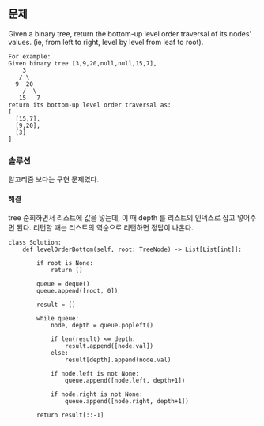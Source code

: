 ## 문제
Given a binary tree, return the bottom-up level order traversal of its nodes' values. (ie, from left to right, level by level from leaf to root).

```
For example:
Given binary tree [3,9,20,null,null,15,7],
    3
   / \
  9  20
    /  \
   15   7
return its bottom-up level order traversal as:
[
  [15,7],
  [9,20],
  [3]
]
```

### 솔루션
알고리즘 보다는 구현 문제였다. 

#### 해결
tree 순회하면서 리스트에 값을 넣는데, 이 때 depth 를 리스트의 인덱스로 잡고 넣어주면 된다.
리턴할 때는 리스트의 역순으로 리턴하면 정답이 나온다.

```python3
class Solution:
    def levelOrderBottom(self, root: TreeNode) -> List[List[int]]:

        if root is None:
            return []

        queue = deque()
        queue.append([root, 0])

        result = []

        while queue:
            node, depth = queue.popleft()

            if len(result) <= depth:
                result.append([node.val])
            else:
                result[depth].append(node.val)

            if node.left is not None:
                queue.append([node.left, depth+1])

            if node.right is not None:
                queue.append([node.right, depth+1])

        return result[::-1]
```
